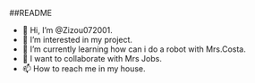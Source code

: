 ##README

- 👋 Hi, I’m @Zizou072001.
- 👀 I’m interested in my project.
- 🌱 I’m currently learning how can i do a robot with Mrs.Costa.
- 💞️ I want to collaborate with Mrs Jobs.
- 📫 How to reach me in my house.

<!---
Zizou072001/Zizou072001 is a ✨ special ✨ repository because its `README.md` (this file) appears on your GitHub profile.
You can click the Preview link to take a look at your changes.
--->
